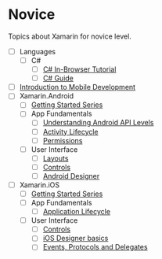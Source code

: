 # Novice

Topics about Xamarin for novice level.

- [ ] Languages
  - [ ] C#
    - [ ] [C# In-Browser Tutorial](https://www.microsoft.com/net/tutorials/csharp/getting-started)
    - [ ] [C# Guide](https://docs.microsoft.com/en-gb/dotnet/csharp/)
- [ ] [Introduction to Mobile Development](https://docs.microsoft.com/en-us/xamarin/cross-platform/get-started/introduction-to-mobile-development)
- [ ] Xamarin.Android
  - [ ] [Getting Started Series](https://docs.microsoft.com/en-us/xamarin/android/get-started/index)
  - [ ] App Fundamentals
    - [ ] [Understanding Android API Levels](https://docs.microsoft.com/en-us/xamarin/android/app-fundamentals/android-api-levels)
    - [ ] [Activity Lifecycle](https://docs.microsoft.com/en-us/xamarin/android/app-fundamentals/activity-lifecycle/)
    - [ ] [Permissions](https://docs.microsoft.com/en-us/xamarin/android/app-fundamentals/permissions)
  - [ ] User Interface
    - [ ] [Layouts](https://docs.microsoft.com/en-us/xamarin/android/user-interface/layouts/index)
    - [ ] [Controls](https://docs.microsoft.com/en-us/xamarin/android/user-interface/controls/)
    - [ ] [Android Designer](https://docs.microsoft.com/en-us/xamarin/android/user-interface/android-designer/index)
- [ ] Xamarin.iOS
  - [ ] [Getting Started Series](https://docs.microsoft.com/en-us/xamarin/ios/get-started/index)
  - [ ] App Fundamentals
    - [ ] [Application Lifecycle](https://docs.microsoft.com/en-us/xamarin/ios/app-fundamentals/backgrounding/application-lifecycle-demo)
  - [ ] User Interface
    - [ ] [Controls](https://docs.microsoft.com/en-us/xamarin/ios/user-interface/controls/index)
    - [ ] [iOS Designer basics](https://docs.microsoft.com/en-us/xamarin/ios/user-interface/designer/introduction)
    - [ ] [Events, Protocols and Delegates](https://docs.microsoft.com/en-us/xamarin/ios/app-fundamentals/delegates-protocols-and-events)
